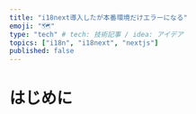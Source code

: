 ```yaml
---
title: "i18next導入したが本番環境だけエラーになる"
emoji: "🗺️"
type: "tech" # tech: 技術記事 / idea: アイデア
topics: ["i18n", "i18next", "nextjs"]
published: false
---
```


# はじめに


